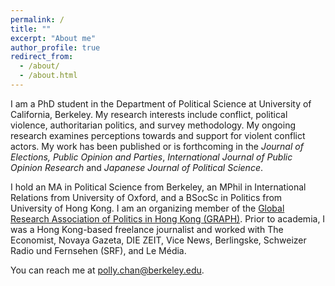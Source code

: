 ```yaml
---
permalink: /
title: ""
excerpt: "About me"
author_profile: true
redirect_from: 
  - /about/
  - /about.html
---
```

I am a PhD student in the Department of Political Science at University of California, Berkeley. My research interests include conflict, political violence, authoritarian politics, and survey methodology. My ongoing research examines perceptions towards and support for violent conflict actors. My work has been published or is forthcoming in the _Journal of Elections, Public Opinion and Parties_, _International Journal of Public Opinion Research_ and _Japanese Journal of Political Science_. 

I hold an MA in Political Science from Berkeley, an MPhil in International Relations from University of Oxford, and a BSocSc in Politics from University of Hong Kong. I am an organizing member of the [Global Research Association of Politics in Hong Kong (GRAPH)](http://graph-hk.github.io/web). Prior to academia, I was a Hong Kong-based freelance journalist and worked with The Economist, Novaya Gazeta, DIE ZEIT, Vice News, Berlingske, Schweizer Radio und Fernsehen (SRF), and Le Média.

You can reach me at [polly.chan@berkeley.edu](mailto:polly.chan@berkeley.edu?).
